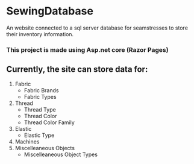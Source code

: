 # SewingDatabase

An website connected to a sql server database for seamstresses to store their inventory information. 

### This project is made using Asp.net core (Razor Pages)

## Currently, the site can store data for:
  1. Fabric     
     - Fabric Brands     
     - Fabric Types
  3. Thread     
     - Thread Type     
     - Thread Color     
     - Thread Color Family
  5. Elastic     
     - Elastic Type
  7. Machines  
  8. Miscelleaneous Objects     
     - Miscelleaneous Object Types
